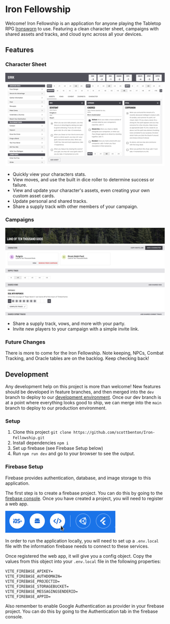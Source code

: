 # Iron Fellowship

Welcome! Iron Fellowship is an application for anyone playing the Tabletop RPG [Ironsworn](https://www.ironswornrpg.com/) to use.
Featuring a clean character sheet, campaigns with shared assets and tracks, and cloud sync across all your devices.

## Features

### Character Sheet

![Character Sheet Screenshot](./readme_assets/CharacterView.png)

- Quickly view your characters stats.
- View moves, and use the built in dice roller to determine success or failure.
- View and update your character's assets, even creating your own custom asset cards.
- Update personal and shared tracks.
- Share a supply track with other members of your campaign.

### Campaigns

![Campaign View Screenshot](./readme_assets/CampaignView.png)

- Share a supply track, vows, and more with your party.
- Invite new players to your campaign with a simple invite link.

### Future Changes

There is more to come for the Iron Fellowship.
Note keeping, NPCs, Combat Tracking, and Oracle tables are on the backlog.
Keep checking back!

## Development

Any development help on this project is more than welcome!
New features should be developed in feature branches, and then merged into the `dev` branch to deploy to our [development environment](https://dev.iron-fellowship.scottbenton.dev). Once our dev branch is at a point where everything looks good to ship, we can merge into the `main` branch to deploy to our production environment.

### Setup

1. Clone this project `git clone https://github.com/scottbenton/Iron-Fellowship.git`
1. Install dependencies `npm i`
1. Set up firebase (see Firebase Setup below)
1. Run `npm run dev` and go to your browser to see the output.

### Firebase Setup

Firebase provides authentication, database, and image storage to this application.

The first step is to create a firebase project. You can do this by going to the [firebase console](https://console.firebase.google.com/). Once you have created a project, you will need to register a web app.

![Firebase Web App Setup](./readme_assets/FirebaseWeb.png)

In order to run the application locally, you will need to set up a `.env.local` file with the information firebase needs to connect to these services.

Once registered the web app, it will give you a config object. Copy the values from this object into your `.env.local` file in the following properties:

```
VITE_FIREBASE_APIKEY=
VITE_FIREBASE_AUTHDOMAIN=
VITE_FIREBASE_PROJECTID=
VITE_FIREBASE_STORAGEBUCKET=
VITE_FIREBASE_MESSAGINGSENDERID=
VITE_FIREBASE_APPID=
```

Also remember to enable Google Authentication as provider in your firebase project. You can do this by going to the Authentication tab in the firebase console.
